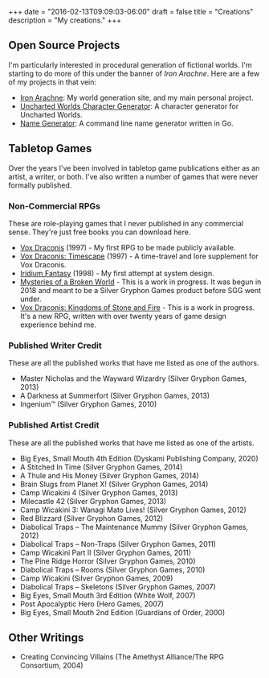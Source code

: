 +++
date = "2016-02-13T09:09:03-06:00"
draft = false
title = "Creations"
description = "My creations."
+++

## Open Source Projects

I'm particularly interested in procedural generation of fictional worlds. I'm starting to do more of this under the banner of _Iron Arachne_. Here are a few of my projects in that vein:

-   [Iron Arachne](https://gitlab.com/ironarachne/ironarachne): My world generation site, and my main personal project.
-   [Uncharted Worlds Character Generator](https://gitlab.com/ironarachne/uncharted-worlds-chargen): A character generator for Uncharted Worlds.
-   [Name Generator](https://github.com/ironarachne/namegen): A command line name generator written in Go.

## Tabletop Games

Over the years I've been involved in tabletop game publications either as an artist, a writer, or both. I've also written a number of games that were never formally published.

### Non-Commercial RPGs

These are role-playing games that I never published in any commercial sense. They're just free books you can download here.

-   [Vox Draconis](/games/voxdraconis.pdf) (1997) - My first RPG to be made publicly available.
-   [Vox Draconis: Timescape](/games/timescape.pdf) (1997) - A time-travel and lore supplement for Vox Draconis.
-   [Iridium Fantasy](/games/iridiumfantasy.pdf) (1998) - My first attempt at system design.
-   [Mysteries of a Broken World](/games/mysteriesofabrokenworld.pdf) - This is a work in progress. It was begun in 2018 and meant to be a Silver Gryphon Games product before SGG went under.
-   [Vox Draconis: Kingdoms of Stone and Fire](/page/voxdraconisksf) - This is a work in progress. It's a new RPG, written with over twenty years of game design experience behind me.

### Published Writer Credit

These are all the published works that have me listed as one of the authors.

-   Master Nicholas and the Wayward Wizardry (Silver Gryphon Games, 2013)
-   A Darkness at Summerfort (Silver Gryphon Games, 2013)
-   Ingenium™ (Silver Gryphon Games, 2010)

### Published Artist Credit

These are all the published works that have me listed as one of the artists.

-   Big Eyes, Small Mouth 4th Edition (Dyskami Publishing Company, 2020)
-   A Stitched In Time (Silver Gryphon Games, 2014)
-   A Thule and His Money (Silver Gryphon Games, 2014)
-   Brain Slugs from Planet X! (Silver Gryphon Games, 2014)
-   Camp Wicakini 4 (Silver Gryphon Games, 2013)
-   Milecastle 42 (Silver Gryphon Games, 2013)
-   Camp Wicakini 3: Wanagi Mato Lives! (Silver Gryphon Games, 2012)
-   Red Blizzard (Silver Gryphon Games, 2012)
-   Diabolical Traps – The Maintenance Mummy (Silver Gryphon Games, 2012)
-   Diabolical Traps – Non-Traps (Silver Gryphon Games, 2011)
-   Camp Wicakini Part II (Silver Gryphon Games, 2011)
-   The Pine Ridge Horror (Silver Gryphon Games, 2010)
-   Diabolical Traps – Rooms (Silver Gryphon Games, 2010)
-   Camp Wicakini (Silver Gryphon Games, 2009)
-   Diabolical Traps – Skeletons (Silver Gryphon Games, 2007)
-   Big Eyes, Small Mouth 3rd Edition (White Wolf, 2007)
-   Post Apocalyptic Hero (Hero Games, 2007)
-   Big Eyes, Small Mouth 2nd Edition (Guardians of Order, 2000)

## Other Writings

-   Creating Convincing Villains (The Amethyst Alliance/The RPG Consortium, 2004)
